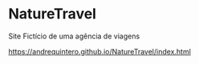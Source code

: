 # NatureTravel
Site Fictício de uma agência de viagens


https://andrequintero.github.io/NatureTravel/index.html
